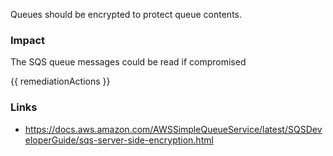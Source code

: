 
Queues should be encrypted to protect queue contents.

### Impact
The SQS queue messages could be read if compromised

<!-- DO NOT CHANGE -->
{{ remediationActions }}

### Links
- https://docs.aws.amazon.com/AWSSimpleQueueService/latest/SQSDeveloperGuide/sqs-server-side-encryption.html


